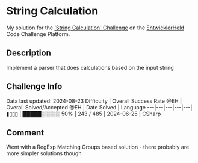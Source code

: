 # String Calculation

My solution for the ['String Calculation' Challenge](https://platform.entwicklerheld.de/challenge/string-calculation?technology=CSharp) on the [EntwicklerHeld](https://platform.entwicklerheld.de/) Code Challenge Platform.

## Description
Implement a parser that does calculations based on the input string

## Challenge Info
Data last updated: 2024-08-23
Difficulty | Overall Success Rate @EH | Overall Solved/Accepted @EH | Date Solved | Language
---|---|---|---|---|
▮▯▯▯ | █████░░░░░ 50% | 243 / 485 | 2024-06-25 | CSharp

## Comment
Went with a RegExp Matching Groups based solution - there probably are more simpler solutions though